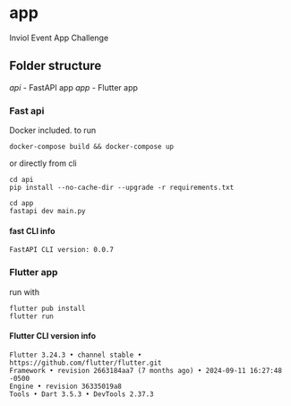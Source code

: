 # app

Inviol Event App Challenge

## Folder structure
$api$ - FastAPI app
$app$ - Flutter app


### Fast api
Docker included.
to run
```
docker-compose build && docker-compose up
```

or directly from cli

```
cd api
pip install --no-cache-dir --upgrade -r requirements.txt

cd app
fastapi dev main.py
```

#### fast CLI info
```
FastAPI CLI version: 0.0.7
```


### Flutter app

run with

```
flutter pub install
flutter run
```

#### Flutter CLI version info
```
Flutter 3.24.3 • channel stable • https://github.com/flutter/flutter.git
Framework • revision 2663184aa7 (7 months ago) • 2024-09-11 16:27:48 -0500
Engine • revision 36335019a8
Tools • Dart 3.5.3 • DevTools 2.37.3
```
